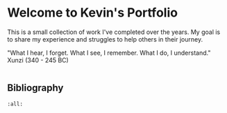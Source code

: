 # Welcome to Kevin's Portfolio

This is a small collection of work I've completed over the years. My goal is to share my experience and struggles to help others in their journey.


"What I hear, I forget. What I see, I remember. What I do, I understand." Xunzi (340 - 245 BC) 


```{tableofcontents}
```
## Bibliography

```{bibliography}
:all:
```